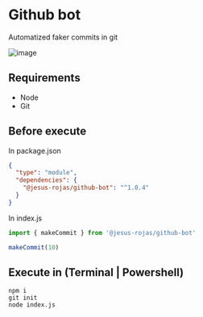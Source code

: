 # Github bot

Automatized faker commits in git

![image](https://user-images.githubusercontent.com/57029059/227749802-d0053402-9706-4ecb-8cbf-7e4fb3b7b51c.png)

## Requirements

- Node
- Git

## Before execute
In package.json
```json
{
  "type": "module",
  "dependencies": {
    "@jesus-rojas/github-bot": "^1.0.4"
  }
}
```

In index.js
```js
import { makeCommit } from '@jesus-rojas/github-bot'

makeCommit(10)
```

## Execute in (Terminal | Powershell)

```console
npm i
git init
node index.js
```